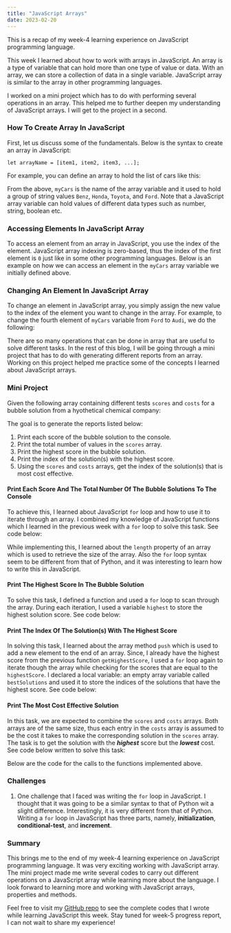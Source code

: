 ```yaml
---
title: "JavaScript Arrays"
date: 2023-02-20
---
```


This is a recap of my week-4 learning experience on JavaScript programming language.

This week I learned about how to work with arrays in JavaScript. An array is a type of variable that can hold more than one type of value or data. With an array, we can store a collection of data in a single variable. JavaScript array is similar to the array in other programming languages. 

I worked on a mini project which has to do with performing several operations in an array. This helped me to further deepen my understanding of JavaScript arrays. I will get to the project in a second.

### How To Create Array In JavaScript
First, let us discuss some of the fundamentals. Below is the syntax to create an array in JavaScript:

```
let arrayName = [item1, item2, item3, ...];
```
For example, you can define an array to hold the list of cars like this:

<script src="https://gist.github.com/MarshallOkafor/e4c076017dc6dd6fd8a8490355534f78.js"></script>

From the above, ```myCars``` is the name of the array variable and it used to hold a group of string values ```Benz```, ```Honda```, ```Toyota```, and 
```Ford```. Note that a JavaScript array variable can hold values of different data types such as number, string, boolean etc. 

### Accessing Elements In JavaScript Array
To access an element from an array in JavaScript, you use the index of the element. JavaScript array indexing is zero-based, thus the index of the first element is ```0``` just like in some other programming languages. Below is an example on how we can access an element in the ```myCars``` array variable we initially defined above.

<script src="https://gist.github.com/MarshallOkafor/0223dfb5a0e10b0fd608e597fbccdf61.js"></script>

### Changing An Element In JavaScript Array
To change an element in JavaScript array, you simply assign the new value to the index of the element you want to change in the array. For example, to change the fourth element of ```myCars``` variable from ```Ford``` to ```Audi```, we do the following:

<script src="https://gist.github.com/MarshallOkafor/86986f2d55f2cb615fb574cf5a7c6940.js"></script>

There are so many operations that can be done in array that are useful to solve different tasks. In the rest of this blog, I will be going through a mini project that has to do with generating different reports from an array. Working on this project helped me practice some of the concepts I learned about JavaScript arrays.

### Mini Project
Given the following array containing different tests ```scores``` and ```costs``` for a bubble solution from a hyothetical chemical company:

<script src="https://gist.github.com/MarshallOkafor/03e117969f0cb99ae28147c6feb0d674.js"></script>
 
The goal is to generate the reports listed below:
1. Print each score of the bubble solution to the console.
2. Print the total number of values in the ```scores``` array.
3. Print the highest score in the bubble solution.
4. Print the index of the solution(s) with the highest score.
5. Using the ```scores``` and ```costs``` arrays, get the index of the solution(s) that is most cost effective.

#### Print Each Score And The Total Number Of The Bubble Solutions To The Console
To achieve this, I learned about JavaScript ```for``` loop and how to use it to iterate through an array. I combined my knowledge of JavaScript functions which I learned in the previous week with a ```for``` loop to solve this task. See code below:

<script src="https://gist.github.com/MarshallOkafor/cc3505061fa9c084d9f7f96984cf9682.js"></script>

While implementing this, I learned about the ```length``` property of an array which is used to retrieve the size of the array. Also the ```for``` loop syntax seem to be different from that of Python, and it was interesting to learn how to write this in JavaScript.

#### Print The Highest Score In The Bubble Solution
To solve this task, I defined a function and used a ```for``` loop to scan through the array. During each iteration, I used a variable ```highest``` to store the highest solution score. See code below:

<script src="https://gist.github.com/MarshallOkafor/d97fce0e76b234cd1ebbc94e276aa6fd.js"></script>

#### Print The Index Of The Solution(s) With The Highest Score
In solving this task, I learned about the array method ```push``` which is used to add a new element to the end of an array. Since, I already have the highest score from the previous function ```getHighestScore```, I used a ```for``` loop again to iterate though the array while checking for the scores that are equal to the ```highestScore```. I declared a local variable: an empty array variable called ```bestSolutions``` and used it to store the indices of the solutions that have the highest score. See code below:

<script src="https://gist.github.com/MarshallOkafor/c8da92d9e93796e5bcc3967f46452d6c.js"></script>

#### Print The Most Cost Effective Solution
In this task, we are expected to combine the ```scores``` and ```costs``` arrays. Both arrays are of the same size, thus each entry in the ```costs``` array is assumed to be the cost it takes to make the corresponding solution in the ```scores``` array. The task is to get the solution with the **_highest_** score but the **_lowest_** cost. See code below written to solve this task:

<script src="https://gist.github.com/MarshallOkafor/42e5c9989a4313d28921340c1a2a88d1.js"></script>

Below are the code for the calls to the functions implemented above.

<script src="https://gist.github.com/MarshallOkafor/0c3bc7853745703cfa38cdb64cabf149.js"></script>

### Challenges
1. One challenge that I faced was writing the ```for``` loop in JavaScript. I thought that it was going to be a similar syntax to that of Python wit a slight difference. Interestingly, it is very different from that of Python. Writing a ```for``` loop in JavaScript has three parts, namely, **initialization**, **conditional-test**, and **increment**.

### Summary
This brings me to the end of my week-4 learning experience on JavaScript programming language. It was very exciting working with JavaScript array. The mini project made me write several codes to carry out different operations on a JavaScript array while learning more about the language. I look forward to learning more and working with JavaScript arrays, properties and methods.

Feel free to visit my [GitHub repo](https://github.com/MarshallOkafor/learning-JavaScript/tree/main/week4) to see the complete codes that I wrote while learning JavaScript this week. Stay tuned for week-5 progress report, I can not wait to share my experience!

